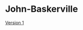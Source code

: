 John-Baskerville
================
[Version 1](http://ingahampton.github.io/John-Baskerville/version-1.html)
